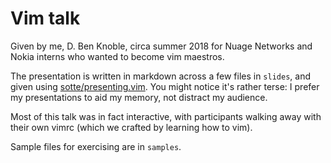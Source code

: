# Vim talk

Given by me, D. Ben Knoble, circa summer 2018 for Nuage Networks and Nokia
interns who wanted to become vim maestros.

The presentation is written in markdown across a few files in `slides`, and
given using [sotte/presenting.vim](https://github.com/sotte/presenting.vim). You
might notice it's rather terse: I prefer my presentations to aid my memory, not
distract my audience.

Most of this talk was in fact interactive, with participants walking away with
their own vimrc (which we crafted by learning how to vim).

Sample files for exercising are in `samples`.
